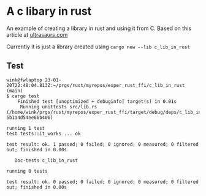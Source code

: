 # A c libary in rust

An example of creating a library in rust and
using it from C. Based on this article at
[ultrasaurs.com](https://ultrasaurus.com/2020/01/writing-c-library-in-rust/)

Currently it is just a library created using
`cargo new --lib c_lib_in_rust`

## Test

```
wink@fwlaptop 23-01-20T22:48:04.813Z:~/prgs/rust/myrepos/exper_rust_ffi/c_lib_in_rust (main)
$ cargo test
    Finished test [unoptimized + debuginfo] target(s) in 0.01s
     Running unittests src/lib.rs (/home/wink/prgs/rust/myrepos/exper_rust_ffi/target/debug/deps/c_lib_in_rust-5b1a4d54ee66b406)

running 1 test
test tests::it_works ... ok

test result: ok. 1 passed; 0 failed; 0 ignored; 0 measured; 0 filtered out; finished in 0.00s

   Doc-tests c_lib_in_rust

running 0 tests

test result: ok. 0 passed; 0 failed; 0 ignored; 0 measured; 0 filtered out; finished in 0.00s
```
